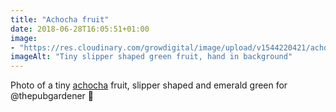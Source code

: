 ```yaml
---
title: "Achocha fruit"
date: 2018-06-28T16:05:51+01:00
image: 
- "https://res.cloudinary.com/growdigital/image/upload/v1544220421/achocha-42329286674.jpg"
imageAlt: "Tiny slipper shaped green fruit, hand in background"
---
```


Photo of a tiny [achocha](http://realseeds.co.uk/cucumberrelatives.html) fruit, slipper shaped and emerald green for @thepubgardener 🙂
